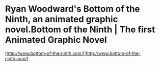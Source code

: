 <!--
id: 22660387526
link: http://tumblr.atmos.org/post/22660387526/ryan-woodwards-bottom-of-the-ninth-an-animated
slug: ryan-woodwards-bottom-of-the-ninth-an-animated
date: Tue May 08 2012 11:05:37 GMT-0700 (PDT)
publish: 2012-05-08
tags: 
title: Ryan Woodward's Bottom of the Ninth, an animated graphic novel.Bottom of the Ninth | The first Animated Graphic Novel
-->


Ryan Woodward's Bottom of the Ninth, an animated graphic novel.Bottom of the Ninth | The first Animated Graphic Novel
=====================================================================================================================

[http://www.bottom-of-the-ninth.com/](http://www.bottom-of-the-ninth.com/)

